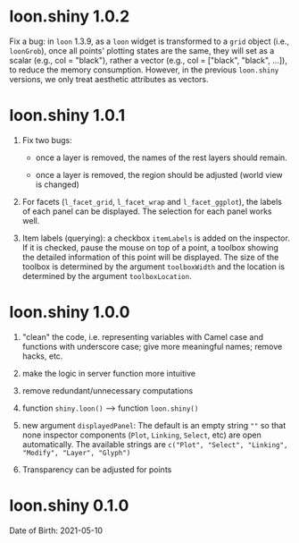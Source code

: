 # loon.shiny 1.0.2

Fix a bug: in `loon` 1.3.9, as a `loon` widget is transformed to a `grid` object (i.e., `loonGrob`), once all points' plotting states are the same, they will set as a scalar (e.g., col = "black"), rather a vector (e.g., col = ["black", "black", ...]), to reduce the memory consumption. However, in the previous `loon.shiny` versions, we only treat aesthetic attributes as vectors.

# loon.shiny 1.0.1

1. Fix two bugs: 

    - once a layer is removed, the names of the rest layers should remain. 
  
    - once a layer is removed, the region should be adjusted (world view is changed)
  
2. For facets (`l_facet_grid`, `l_facet_wrap` and `l_facet_ggplot`), the labels of each panel can be displayed. The selection for each panel works well.

3. Item labels (querying): a checkbox `itemLabels` is added on the inspector. If it is checked, pause the mouse on top of a point, a toolbox showing the detailed information of this point will be displayed. The size of the toolbox is determined by the argument `toolboxWidth` and the location is determined by the argument `toolboxLocation`.

# loon.shiny 1.0.0 

1. "clean" the code, i.e. representing variables with Camel case and functions with underscore case; give more meaningful names; remove hacks, etc.

2. make the logic in server function more intuitive

3. remove redundant/unnecessary computations

4. function `shiny.loon()` --> function `loon.shiny()`

5. new argument `displayedPanel`: The default is an empty string `""` so that none inspector components (`Plot`, `Linking`, `Select`, etc) are open automatically. The available strings are `c("Plot", "Select", "Linking", "Modify", "Layer", "Glyph")`

6. Transparency can be adjusted for points

# loon.shiny 0.1.0

Date of Birth: 2021-05-10
